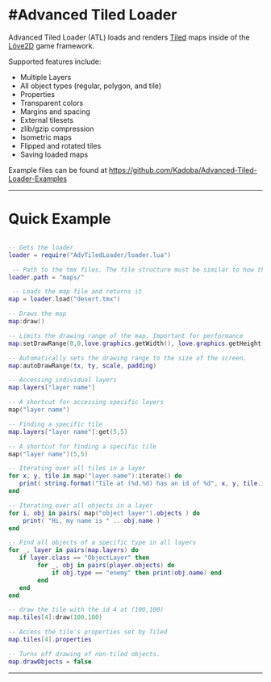 #Advanced Tiled Loader
========
Advanced Tiled Loader (ATL) loads and renders [Tiled](http://www.mapeditor.org/) maps inside of the [Löve2D](http://love2d.org) game framework.

Supported features include:
* Multiple Layers
* All object types (regular, polygon, and tile)
* Properties
* Transparent colors
* Margins and spacing
* External tilesets
* zlib/gzip compression
* Isometric maps
* Flipped and rotated tiles
* Saving loaded maps

Example files can be found at https://github.com/Kadoba/Advanced-Tiled-Loader-Examples

----------------------------------------------------------------------------------------------------
# Quick Example
  
```lua     

-- Gets the loader
loader = require("AdvTiledLoader/loader.lua")

 -- Path to the tmx files. The file structure must be similar to how they are saved in Tiled
loader.path = "maps/"

 -- Loads the map file and returns it
map = loader.load("desert.tmx")

-- Draws the map
map:draw()

-- Limits the drawing range of the map. Important for performance
map:setDrawRange(0,0,love.graphics.getWidth(), love.graphics.getHeight())

-- Automatically sets the drawing range to the size of the screen.
map:autoDrawRange(tx, ty, scale, padding)

-- Accessing individual layers
map.layers["layer name"]

-- A shortcut for accessing specific layers
map("layer name")

-- Finding a specific tile
map.layers["layer name"]:get(5,5)

-- A shortcut for finding a specific tile
map("layer name")(5,5)

-- Iterating over all tiles in a layer
for x, y, tile in map("layer name"):iterate() do
   print( string.format("Tile at (%d,%d) has an id of %d", x, y, tile.id) )
end

-- Iterating over all objects in a layer
for i, obj in pairs( map("object layer").objects ) do
	print( "Hi, my name is " .. obj.name )
end

-- Find all objects of a specific type in all layers
for _, layer in pairs(map.layers) do
   if layer.class == "ObjectLayer" then
		for _, obj in pairs(player.objects) do
			if obj.type == "enemy" then print(obj.name) end
		end
   end
end

-- draw the tile with the id 4 at (100,100)
map.tiles[4]:draw(100,100)

-- Access the tile's properties set by Tiled
map.tiles[4].properties

-- Turns off drawing of non-tiled objects.
map.drawObjects = false

```
----------------------------------------------------------------------------------------------------